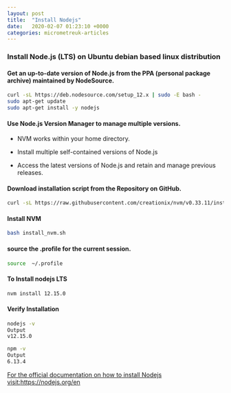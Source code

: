 ```yaml
---
layout: post
title:  "Install Nodejs"
date:   2020-02-07 01:23:10 +0000
categories: micrometreuk-articles
---
```



### Install Node.js (LTS) on  Ubuntu debian based linux distribution

#### Get an up-to-date version of Node.js  from the PPA (personal package archive) maintained by NodeSource. 

```bash
curl -sL https://deb.nodesource.com/setup_12.x | sudo -E bash -
sudo apt-get update
sudo apt-get install -y nodejs
```

#### Use  Node.js Version Manager to manage multiple versions.

- NVM works  within your home directory. 

- Install multiple self-contained versions of Node.js 

- Access the latest versions of Node.js  and retain and manage previous releases. 





#### Download installation script from the Repository on  GitHub.

```bash
curl -sL https://raw.githubusercontent.com/creationix/nvm/v0.33.11/install.sh -o install_nvm.sh
```
#### Install NVM

```bash
bash install_nvm.sh
```

#### source the .profile for the  current session.

```bash
source  ~/.profile 
```
#### To Install nodejs LTS 


```bash
nvm install 12.15.0
```

####  Verify Installation

```bash
nodejs -v
Output
v12.15.0
```
```bash
npm -v
Output
6.13.4
```






<a href="https://nodejs.org/en" target="_blank"> For the official documentation on how to install Nodejs visit:https://nodejs.org/en</a> 












